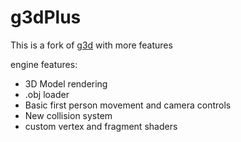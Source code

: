 # g3dPlus 

This is a fork of [g3d](https://github.com/groverburger/g3d) with more features 

engine features:

- 3D Model rendering
- .obj loader
- Basic first person movement and camera controls
- New collision system
- custom vertex and fragment shaders

